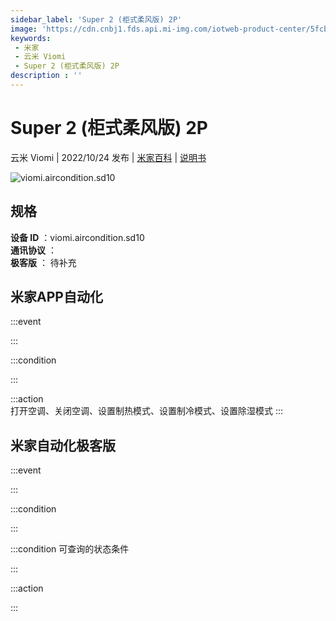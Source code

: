```yaml
---
sidebar_label: 'Super 2 (柜式柔风版) 2P'
image: 'https://cdn.cnbj1.fds.api.mi-img.com/iotweb-product-center/5fcba45524d52d8f47291b9905f9ecab_1657964909401.png?GalaxyAccessKeyId=AKVGLQWBOVIRQ3XLEW&Expires=9223372036854775807&Signature=+bVMjGUl2oN9pY7jycm44McYErQ='
keywords: 
 - 米家
 - 云米 Viomi
 - Super 2 (柜式柔风版) 2P
description : ''
---
```

# Super 2 (柜式柔风版) 2P

云米 Viomi | 2022/10/24 发布 | [米家百科](https://home.mi.com/webapp/content/baike/product/index.html?model=viomi.aircondition.sd10) | [说明书](https://home.mi.com/views/introduction.html?model=viomi.aircondition.sd10&region=cn)

![viomi.aircondition.sd10](https://cdn.cnbj1.fds.api.mi-img.com/iotweb-product-center/5fcba45524d52d8f47291b9905f9ecab_1657964909401.png?GalaxyAccessKeyId=AKVGLQWBOVIRQ3XLEW&Expires=9223372036854775807&Signature=+bVMjGUl2oN9pY7jycm44McYErQ=)

## 规格  
> 
**设备 ID** ：viomi.aircondition.sd10  
**通讯协议** ：  
**极客版**  ： 待补充 


## 米家APP自动化  

:::event  

:::

:::condition  

:::

:::action   
打开空调、关闭空调、设置制热模式、设置制冷模式、设置除湿模式
:::

## 米家自动化极客版  

:::event  

:::

:::condition  

:::

:::condition 可查询的状态条件  

:::

:::action  

:::

        
